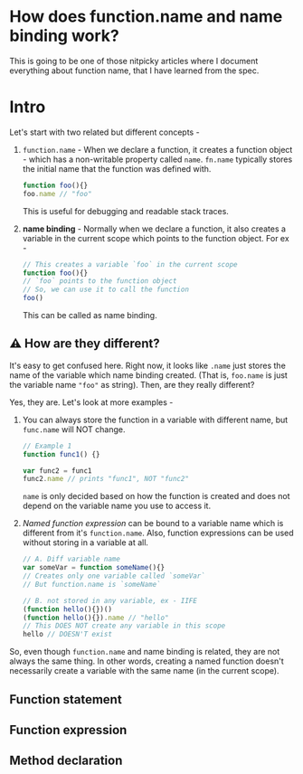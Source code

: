 # How does function.name and name binding work?

This is going to be one of those nitpicky articles where I document everything about function name, that I have learned from the spec.  

# Intro

Let's start with two related but different concepts -
1. `function.name` - When we declare a function, it creates a function object - which has a non-writable property called `name`. `fn.name` typically stores the initial name that the function was defined with.
	```js
	function foo(){}
	foo.name // "foo"
	```
   This is useful for debugging and readable stack traces.  
 
2. **name binding** - Normally when we declare a function, it also creates a variable in the current scope which points to the function object. For ex -
	```js
	// This creates a variable `foo` in the current scope
	function foo(){}
	// `foo` points to the function object
	// So, we can use it to call the function
	foo()
	```
	This can be called as name binding.
	
## ⚠️  **How are they different?** 
It's easy to get confused here. Right now, it looks like `.name` just stores the name of the variable which name binding created. (That is, `foo.name` is just the variable name `"foo"` as string). Then, are they really different?

Yes, they are. Let's look at more examples -

1. You can always store the function in a variable with different name, but `func.name` will NOT change. 
	```js
	// Example 1
	function func1() {}

	var func2 = func1
	func2.name // prints "func1", NOT "func2"
	```
	`name` is only decided based on how the function is created and does not depend on the variable name you use to access it.
	
2. *Named function expression* can be bound to a variable name which is different from it's `function.name`. Also, function expressions can be used without storing in a variable at all.
	```js
	// A. Diff variable name
	var someVar = function someName(){}
	// Creates only one variable called `someVar`
	// But function.name is `someName`
	
	// B. not stored in any variable, ex - IIFE
	(function hello(){})()
	(function hello(){}).name // "hello"
	// This DOES NOT create any variable in this scope
	hello // DOESN'T exist
	```

So, even though `function.name` and name binding is related, they are not always the same thing. In other words, creating a named function doesn't necessarily create a variable with the same name (in the current scope).

## Function statement


## Function expression


## Method declaration
<!--stackedit_data:
eyJwcm9wZXJ0aWVzIjoiZXh0ZW5zaW9uczpcbiAgcHJlc2V0Oi
BnZm1cbiIsImhpc3RvcnkiOls4MjYxNzc0NzMsLTE3MjczNTgx
MzcsMTgyNjI4MjUwMywtMTQzODc2NjkzMCwxODY0MjQ0NzUzLD
k1OTc5NTM1Miw0Mjk5NjU5NjIsLTIwMDg3NzU3MDAsMjAwMTY2
ODg3MiwtMjA4MjEwMzA5NSwtMTIxMzQ2NzQwMCwxNjU4NDk5Nz
I2LDE4MzA5NjI4NzQsMTIzMDAyNzYyNSwxMDYyMTIzNzcxLDEy
MjU4ODY4MjBdfQ==
-->